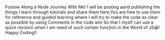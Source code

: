 Foolow Along a Node Journey With Me!
I will be posting aand publishing the things I learn through tutorials and share them here,You are free to use them for reference and guided learning where I will try to make the code as clear as possible by using Comments in the code alot So that I myslf can use a quick revision when I am need of such certain function in the World of JS😀!
Happy Coding!!
